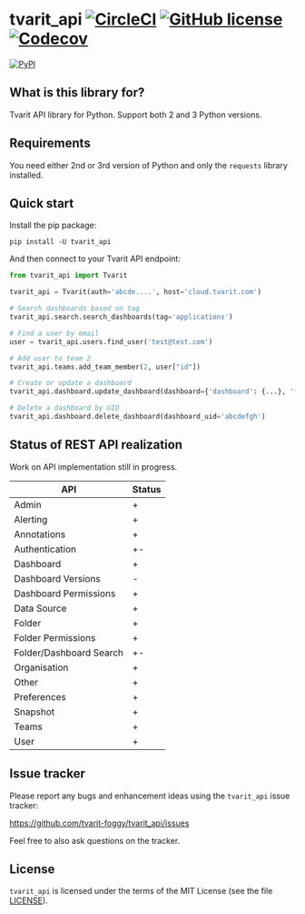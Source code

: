 # tvarit_api [![CircleCI](https://img.shields.io/circleci/project/github/tvarit-foggy/tvarit_api.svg?style=flat-square&logo=circleci)](https://circleci.com/gh/tvarit-foggy/workflows/tvarit_api/tree/master) [![GitHub license](https://img.shields.io/github/license/tvarit-foggy/tvarit_api.svg?style=flat-square)](https://github.com/tvarit-foggy/tvarit_api/blob/master/LICENSE)  [![Codecov](https://img.shields.io/codecov/c/gh/tvarit-foggy/tvarit_api.svg?style=flat-square)](https://codecov.io/gh/tvarit-foggy/tvarit_api/)

[![PyPI](https://img.shields.io/pypi/v/tvarit_api.svg?style=flat-square)](https://pypi.org/project/tvarit-api/)

## What is this library for?

Tvarit API library for Python. Support both 2 and 3 Python versions.

## Requirements

You need either 2nd or 3rd version of Python and only the `requests` library installed.

## Quick start

Install the pip package:

```
pip install -U tvarit_api
```

And then connect to your Tvarit API endpoint:

```python
from tvarit_api import Tvarit

tvarit_api = Tvarit(auth='abcde....', host='cloud.tvarit.com')

# Search dashboards based on tag
tvarit_api.search.search_dashboards(tag='applications')

# Find a user by email
user = tvarit_api.users.find_user('test@test.com')

# Add user to team 2
tvarit_api.teams.add_team_member(2, user["id"])

# Create or update a dashboard
tvarit_api.dashboard.update_dashboard(dashboard={'dashboard': {...}, 'folderId': 0, 'overwrite': True})

# Delete a dashboard by UID
tvarit_api.dashboard.delete_dashboard(dashboard_uid='abcdefgh')
```

## Status of REST API realization

Work on API implementation still in progress.

| API | Status |
|---|---|
| Admin | + |
| Alerting | + |
| Annotations | + |
| Authentication | +- |
| Dashboard | + |
| Dashboard Versions | - |
| Dashboard Permissions | + |
| Data Source | + |
| Folder | + |
| Folder Permissions | + |
| Folder/Dashboard Search | +- |
| Organisation | + |
| Other | + |
| Preferences | + |
| Snapshot | + |
| Teams | + |
| User | + |

## Issue tracker

Please report any bugs and enhancement ideas using the `tvarit_api` issue tracker:

  https://github.com/tvarit-foggy/tvarit_api/issues

Feel free to also ask questions on the tracker.

## License

`tvarit_api` is licensed under the terms of the MIT License (see the file
[LICENSE](LICENSE)).
